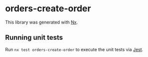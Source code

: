 # orders-create-order

This library was generated with [Nx](https://nx.dev).

## Running unit tests

Run `nx test orders-create-order` to execute the unit tests via [Jest](https://jestjs.io).
